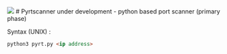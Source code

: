 <img src="https://img.shields.io/badge/Python-FFD43B?style=for-the-badge&logo=python&logoColor=darkgreen" />
# Pyrtscanner
under development - python based port scanner (primary phase)


Syntax (UNIX) :

```markdown 
python3 pyrt.py <ip address> 

```
